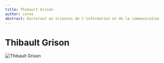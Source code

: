 ```yaml
---
title: Thibault Grison
author: ceres
abstract: Doctorant en Sciences de l'information et de la communication
---
```

# Thibault Grison #
![Thibault Grison](grizon_thibault.png)

